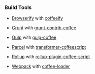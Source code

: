 ### Build Tools

* [Browserify](http://browserify.org) with [coffeeify](https://github.com/jnordberg/coffeeify)

* [Grunt](https://gruntjs.com) with [grunt-contrib-coffee](https://github.com/gruntjs/grunt-contrib-coffee)

* [Gulp](https://gulpjs.com) with [gulp-coffee](https://github.com/gulp-community/gulp-coffee)

* [Parcel](https://parceljs.org) with [transformer-coffeescript](https://github.com/parcel-bundler/parcel/tree/v2/packages/transformers/coffeescript)

* [Rollup](https://rollupjs.org) with [rollup-plugin-coffee-script](https://github.com/lautis/rollup-plugin-coffee-script)

* [Webpack](https://webpack.js.org) with [coffee-loader](https://github.com/webpack-contrib/coffee-loader)
